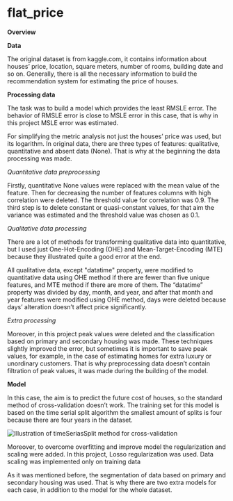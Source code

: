 # flat_price
**Overview**

**Data**

The original dataset is from kaggle.com, it contains information about houses’ price, location, square meters, number of rooms, building date and so on. Generally, there is all the necessary information to build the recommendation system for estimating the price of houses. 

**Processing data**

The task was to build a model which provides the least RMSLE error. The behavior of RMSLE error is close to MSLE error in this case, that is why in this project MSLE error was estimated.

For simplifying the metric analysis not just the houses’ price was used, but its logarithm.
In original data, there are three types of features: qualitative, quantitative and absent data (None). That is why at the beginning the data processing was made.

*Quantitative data preprocessing*

Firstly, quantitative None values were replaced with the mean value of the feature. Then for decreasing the number of features columns with high correlation were deleted. The threshold value for correlation was 0.9. The third step is to delete constant or quasi-constant values, for that aim the variance was estimated and the threshold value was chosen as 0.1.

*Qualitative data processing*

There are a lot of methods for transforming qualitative data into quantitative, but I used just One-Hot-Encoding (OHE) and Mean-Target-Encoding (MTE) because they illustrated quite a good error at the end.

All qualitative data, except "datatime" property, were modified to quantitative data using OHE method if there are fewer than five unique features, and MTE method if there are more of them. The “datatime” property was divided by day, month, and year, and after that month and year features were modified using OHE method, days were deleted because days’ alteration doesn’t affect price significantly.

*Extra processing*

Moreover, in this project peak values were deleted and the classification based on primary and secondary housing was made. These techniques slightly improved the error, but sometimes it is important to save peak values, for example, in the case of estimating homes for extra luxury or unordinary customers. That is why preprocessing data doesn’t contain filtration of peak values, it was made during the building of the model.

**Model**

In this case, the aim is to predict the future cost of houses, so the standard method of cross-validation doesn’t work. The training set for this model is based on the time serial split algorithm the smallest amount of splits is four because there are four years in the dataset. 

![Illustration of timeSeriasSplit method for cross-validation](https://user-images.githubusercontent.com/104028421/232857077-b9a34b9a-1cfd-4a69-afc1-0943cf167633.png)


Moreover, to overcome overfitting and improve model the regularization and scaling were added. In this project, Losso regularization was used. Data scaling was implemented only on training data

As it was mentioned before, the segmentation of data based on primary and secondary housing was used. That is why there are two extra models for each case, in addition to the model for the whole dataset.
